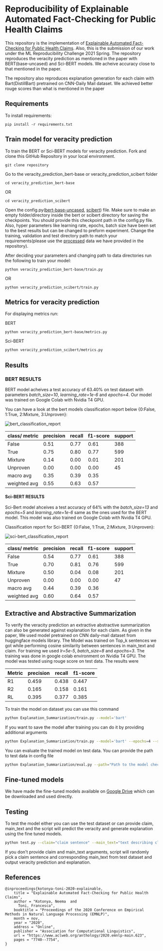 # Reproducibility of Explainable Automated Fact-Checking for Public Health Claims

This repository is the implementation of [Explainable Automated Fact-Checking for Public Health Claims](https://arxiv.org/abs/2010.09926). Also, this is the submission of our work under the ML Reproducibility Challenge 2021 Spring.
The repository reproduces the veracity prediction as mentioned in the paper with BERT(base-uncased) and Sci-BERT models. We acheive accuracy close to that mentioned in the paper.

The repository also reproduces explanation generation for each claim with Bart(DistillBart) pretrained on CNN-Daily Mail dataset. We achieved better rouge scores than what is mentioned in the paper

## Requirements

To install requirements:

```setup
pip install -r requirements.txt
```

## Train model for veracity prediction

To train the BERT or Sci-BERT models for veracity prediction. Fork and clone this GitHub Repository in your local environment.

```setup
git clone repository
```

Go to the veracity_prediction_bert-base or veracity_prediction_scibert folder

```setup
cd veracity_prediction_bert-base
```

OR

```setup
cd veracity_prediction_scibert
```

Open the config.py([bert-base-uncased](https://github.com/saswat01/Reproduce-Health_Fact_Checking/blob/main/veracity_prediction_bert-base/config.py), [scibert](https://github.com/saswat01/Reproduce-Health_Fact_Checking/blob/main/veracity_prediction_scibert/config.py)) file. Make sure to make an empty folder/directory inside the bert or scibert directory for saving the checkpoints. You should provide this checkpoint path in the config.py file. Also, hyper parameters like learning rate, epochs, batch size have been set to the best results but can be changed to preform experiment. Change the training, validation and test directory path to match your requirements(please use the [processed](https://github.com/saswat01/Reproduce-Health_Fact_Checking/tree/main/data/processed) data we have provided in the repository).

After deciding your parameters and changing path to data directories run the following to train your model:

```setup
python veracity_prediction_bert-base/train.py
```

OR

```setup
python veracity_prediction_scibert/train.py
```

## Metrics for veracity prediction

For displaying metrics run:

BERT

```setup
python veracity_prediction_bert-base/metrics.py
```

Sci-BERT

```bash
python veracity_prediction_scibert/metrics.py
```

## Results

### BERT RESULTS

BERT model acheives a test accuracy of 63.40% on test dataset with parameters *batch_size=10*, *learning_rate=1e-6* and *epochs=4*. Our model was trained on Google Colab with Nvidia T4 GPU.

You can have a look at the bert models classification report below {0:False, 1:True, 2:Mixture, 3:Unproven}:

<img src ="https://github.com/saswat01/Reproduce-Health_Fact_Checking/blob/main/veracity_prediction_bert-base/bert_result.png" alt="bert_classification_report">

|class/ metric| precision | recall  | f1-score | support |
|-------------| --------- |-------- | -------- |---------|
|False        | 0.51      |  0.77   |    0.61  | 388     |  
|True         | 0.75      |  0.80   |    0.77  | 599     |
|Mixture      | 0.14      |  0.00   |    0.01  | 201     |
|Unproven     | 0.00      |  0.00   |    0.00  | 45      |
|macro avg    | 0.35      | 0.39    |    0.35  |         | 
|weighted avg | 0.55      | 0.63    |    0.57  |         | 

#### Sci-BERT RESULTS

Sci-Bert model ahceives a test accuracy of 64% with the *batch_size=13* and *epochs=5* and *learning_rate=1e-6* same as the ones used for the BERT model. This model was also trained on Google Colab with Nvidia T4 GPU.

Classification report for Sci-BERT {0:False, 1:True, 2:Mixture, 3:Unproven}:

<img src ="https://github.com/saswat01/Reproduce-Health_Fact_Checking/blob/main/veracity_prediction_scibert/scibert2_results.png" alt="sci-bert_classification_report">

|class/ metric| precision | recall  | f1-score | support |
|-------------| --------- |-------- | -------- |---------|
|False        | 0.54      |  0.77   |    0.61  | 388     |  
|True         | 0.70      |  0.81   |    0.76  | 599     |
|Mixture      | 0.50      |  0.04   |    0.08  | 201     |
|Unproven     | 0.00      |  0.00   |    0.00  | 47      |
|macro avg    | 0.44      | 0.39    |    0.36  |         |
|weighted avg | 0.60      | 0.64    |    0.57  |         |

## Extractive and Abstractive Summarization

To verify the veracity prediction an extractive abstractive summarization can also be generated against explanation for each claim. As given in the paper, We used model pretrained on CNN daily-mail dataset from huggingface models library. The Model was trained on Top_k sentences we got while performing cosine similarity between sentences in main_text and claim. For training we used *lr=5e-5*, *batch_size=8* and *epochs=3*. The training was done in google colab environment on Nvidia T4 GPU. The model was tested using rouge score on test data. The results were

|    Metric   | precision | recall  | f1-score |
|-------------| --------- |-------- | -------- |
|      R1     | 0.459     |  0.438  |    0.447 |
|      R2     | 0.165     |  0.158  |    0.161 |
|      RL     | 0.395     |  0.377  |    0.385 |

To train the model on dataset you can use this command

```bash
python Explanation_Summarization/train.py --model='bart'
```

If you want to save the model after training you can do it by providing additional arguments

```bash
python Explanation_Summarization/train.py --model='bart' --epochs=4 --save_model=True --model_path='path'
```

You can evaluate the trained model on test data. You can provide the path to test data in config file

```bash
python Explanation_Summarization/eval.py --path="Path to the model checkpoint"
```
## Fine-tuned models

We have made the fine-tuned models available on [Google Drive](https://drive.google.com/drive/folders/1-J89aDK4zy2_1ln1Jxz7YaWPVAXfPp6t?usp=sharing) which can be downloaded and used directly.

## Testing

To test the model either you can use the test dataset or can provide claim, main_text and the script will predict the veracity and generate explanation using the fine tuned models.

```bash
python test.py --claim="claim sentence" --main_text="text describing claim sentence"
```

If you don't provide claim and main_text arguments, script will randomly pick a claim sentence and corresponding main_text from test dataset and output veracity prediction and explanation.
## References

```
@inproceedings{kotonya-toni-2020-explainable,
    title = "Explainable Automated Fact-Checking for Public Health Claims",
    author = "Kotonya, Neema  and
      Toni, Francesca",
    booktitle = "Proceedings of the 2020 Conference on Empirical Methods in Natural Language Processing (EMNLP)",
    month = nov,
    year = "2020",
    address = "Online",
    publisher = "Association for Computational Linguistics",
    url = "https://www.aclweb.org/anthology/2020.emnlp-main.623",
    pages = "7740--7754",
}
```

